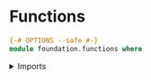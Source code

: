# Functions

```agda
{-# OPTIONS --safe #-}
module foundation.functions where
```

<details><summary>Imports</summary>

```agda
open import foundation-core.functions public
```

</details>

